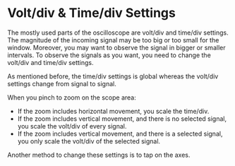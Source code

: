 # Volt/div & Time/div Settings

The mostly used parts of the oscilloscope are volt/div and time/div settings. The magnitude of the incoming signal may be too big or too small for the window. Moreover, you may want to observe the signal in bigger or smaller intervals. To observe the signals as you want, you need to change the volt/div and time/div settings.

As mentioned before, the time/div settings is global whereas the volt/div settings change from signal to signal.

When you pinch to zoom on the scope area:

* If the zoom includes horizontal movement, you scale the time/div.
* If the zoom includes vertical movement, and there is no selected signal, you scale the volt/div of every signal.
* If the zoom includes vertical movement, and there is a selected signal, you only scale the volt/div of the selected signal. 

Another method to change these settings is to tap on the axes.   


